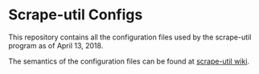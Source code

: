 # Scrape-util Configs

This repository contains all the configuration files used by the scrape-util program as of April 13, 2018. 

The semantics of the configuration files can be found at [scrape-util wiki](https://github.com/erdl/legacy-scrape-util/wiki). 
